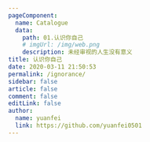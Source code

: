 ```yaml
---
pageComponent:
  name: Catalogue
  data:
    path: 01.认识你自己
    # imgUrl: /img/web.png
    description: 未经审视的人生没有意义
title: 认识你自己
date: 2020-03-11 21:50:53
permalink: /ignorance/
sidebar: false
article: false
comment: false
editLink: false
author:
  name: yuanfei
  link: https://github.com/yuanfei0501
---
```

